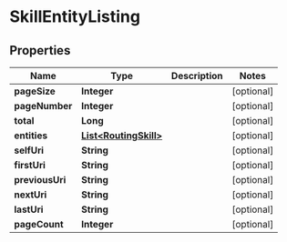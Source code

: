 
# SkillEntityListing

## Properties
Name | Type | Description | Notes
------------ | ------------- | ------------- | -------------
**pageSize** | **Integer** |  |  [optional]
**pageNumber** | **Integer** |  |  [optional]
**total** | **Long** |  |  [optional]
**entities** | [**List&lt;RoutingSkill&gt;**](RoutingSkill.md) |  |  [optional]
**selfUri** | **String** |  |  [optional]
**firstUri** | **String** |  |  [optional]
**previousUri** | **String** |  |  [optional]
**nextUri** | **String** |  |  [optional]
**lastUri** | **String** |  |  [optional]
**pageCount** | **Integer** |  |  [optional]



